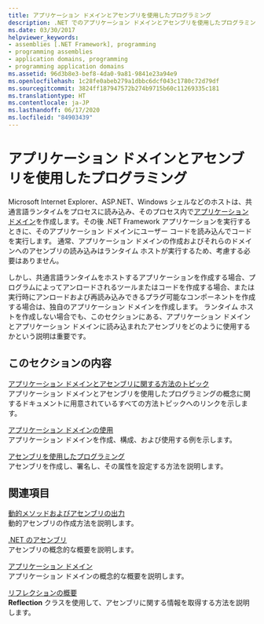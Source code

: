 ```yaml
---
title: アプリケーション ドメインとアセンブリを使用したプログラミング
description: .NET でのアプリケーション ドメインとアセンブリを使用したプログラミングについて説明します。 アプリケーション ドメインおよびアセンブリの作成方法に関するトピックおよび例へのリンクを参照してください。
ms.date: 03/30/2017
helpviewer_keywords:
- assemblies [.NET Framework], programming
- programming assemblies
- application domains, programming
- programming application domains
ms.assetid: 96d3b8e3-bef8-4da0-9a81-9841e23a94e9
ms.openlocfilehash: 1c28fe0abeb279a1dbbc6dcf043c1780c72d79df
ms.sourcegitcommit: 3824ff187947572b274b9715b60c11269335c181
ms.translationtype: HT
ms.contentlocale: ja-JP
ms.lasthandoff: 06/17/2020
ms.locfileid: "84903439"
---
```

# <a name="programming-with-application-domains-and-assemblies"></a>アプリケーション ドメインとアセンブリを使用したプログラミング

Microsoft Internet Explorer、ASP.NET、Windows シェルなどのホストは、共通言語ランタイムをプロセスに読み込み、そのプロセス内で[アプリケーション ドメイン](application-domains.md)を作成します。その後 .NET Framework アプリケーションを実行するときに、そのアプリケーション ドメインにユーザー コードを読み込んでコードを実行します。 通常、アプリケーション ドメインの作成およびそれらのドメインへのアセンブリの読み込みはランタイム ホストが実行するため、考慮する必要はありません。  
  
しかし、共通言語ランタイムをホストするアプリケーションを作成する場合、プログラムによってアンロードされるツールまたはコードを作成する場合、または実行時にアンロードおよび再読み込みできるプラグ可能なコンポーネントを作成する場合は、独自のアプリケーション ドメインを作成します。 ランタイム ホストを作成しない場合でも、このセクションにある、アプリケーション ドメインとアプリケーション ドメインに読み込まれたアセンブリをどのように使用するかという説明は重要です。  
  
## <a name="in-this-section"></a>このセクションの内容  

[アプリケーション ドメインとアセンブリに関する方法のトピック](application-domains-and-assemblies-how-to-topics.md)  
アプリケーション ドメインとアセンブリを使用したプログラミングの概念に関するドキュメントに用意されているすべての方法トピックへのリンクを示します。  
  
[アプリケーション ドメインの使用](use.md)  
アプリケーション ドメインを作成、構成、および使用する例を示します。  
  
[アセンブリを使用したプログラミング](../../standard/assembly/index.md)  
アセンブリを作成し、署名し、その属性を設定する方法を説明します。  
  
## <a name="related-sections"></a>関連項目  

[動的メソッドおよびアセンブリの出力](../reflection-and-codedom/emitting-dynamic-methods-and-assemblies.md)  
動的アセンブリの作成方法を説明します。  
  
[.NET のアセンブリ](../../standard/assembly/index.md)  
アセンブリの概念的な概要を説明します。  
  
[アプリケーション ドメイン](application-domains.md)  
アプリケーション ドメインの概念的な概要を説明します。  
  
[リフレクションの概要](../reflection-and-codedom/reflection.md)  
**Reflection** クラスを使用して、アセンブリに関する情報を取得する方法を説明します。
